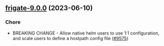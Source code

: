 

## [frigate-9.0.0](https://github.com/truecharts/charts/compare/frigate-8.0.4...frigate-9.0.0) (2023-06-10)

### Chore

- BREAKING CHANGE - Allow native helm users to use 1:1 configuration, and scale users to define a hostpath config file ([#9575](https://github.com/truecharts/charts/issues/9575))
  
  